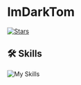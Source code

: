 # ImDarkTom

[![Stars](https://custom-icon-badges.demolab.com/github/stars/imdarktom?color=2986cc&style=for-the-badge&labelColor=16537e&logo=star)](https://github.com/imdarktom?tab=repositories&sort=stargazers)
## 🛠 Skills

![My Skills](https://skillicons.dev/icons?i=vscode,html,css,js,py,nodejs,discord,git)
